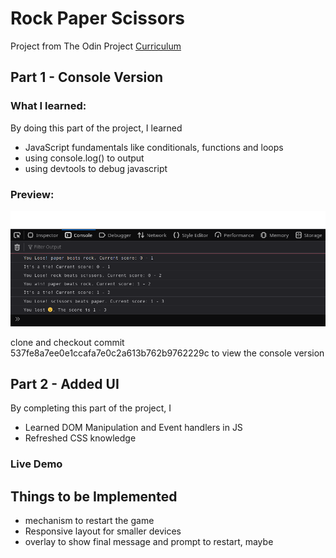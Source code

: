 # Rock Paper Scissors 

Project from The Odin Project [Curriculum](https://www.theodinproject.com/paths/foundations/courses/foundations/lessons/rock-paper-scissors)

## Part 1 - Console Version

### **What I learned**:

By doing this part of the project, I learned

- JavaScript fundamentals like conditionals, functions and loops
- using console.log() to output
- using devtools to debug javascript

### **Preview**:

![Preview](./images/consolepreview.png)

clone and checkout commit 537fe8a7ee0e1ccafa7e0c2a613b762b9762229c to view the console version

## Part 2 - Added UI

By completing this part of the project, I

- Learned DOM Manipulation and Event handlers in JS
- Refreshed CSS knowledge

### **Live Demo**

## Things to be Implemented

- mechanism to restart the game
- Responsive layout for smaller devices
- overlay to show final message and prompt to restart, maybe